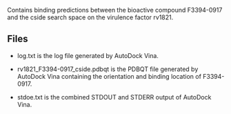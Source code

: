 Contains binding predictions between the bioactive compound F3394-0917 and the cside search space on the virulence factor rv1821.

## Files

- log.txt is the log file generated by AutoDock Vina.

- rv1821_F3394-0917_cside.pdbqt is the PDBQT file generated by AutoDock Vina containing the orientation and binding location of F3394-0917.

- stdoe.txt is the combined STDOUT and STDERR output of AutoDock Vina.

